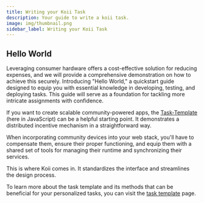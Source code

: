 ```yaml
---
title: Writing your Koii Task
description: Your guide to write a koii task.
image: img/thumbnail.png
sidebar_label: Writing your Koii Task
---
```


## Hello World

Leveraging consumer hardware offers a cost-effective solution for reducing expenses, and we will provide a comprehensive demonstration on how to achieve this securely. Introducing "Hello World," a quickstart guide designed to equip you with essential knowledge in developing, testing, and deploying tasks. This guide will serve as a foundation for tackling more intricate assignments with confidence.

If you want to create scalable community-powered apps, the [Task-Template](https://github.com/koii-network/task-template) (here in JavaScript) can be a helpful starting point. It demonstrates a distributed incentive mechanism in a straightforward way.

When incorporating community devices into your web stack, you'll have to compensate them, ensure their proper functioning, and equip them with a shared set of tools for managing their runtime and synchronizing their services.

This is where Koii comes in. It standardizes the interface and streamlines the design process.

To learn more about the task template and its methods that can be beneficial for your personalized tasks, you can visit the [task template](/develop/koii-task-101/) page.
